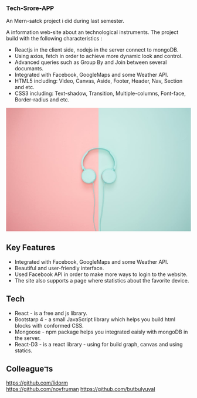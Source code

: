 
### Tech-Srore-APP

An Mern-satck project i did during last semester.

A information web-site about an technological instruments.
The project build with the following characteristics :
- Reactjs in the client side, nodejs in the server connect to mongoDB.
- Using axios, fetch in order to achieve more dynamic look and control.
- Advanced queries such as Group By and Join between several documants.
- Integrated with Facebook, GoogleMaps and some Weather API.
- HTML5 including: Video, Canvas, Aside, Footer, Header, Nav, Section and etc.
- CSS3 including: Text-shadow, Transition, Multiple-columns, Font-face, Border-radius and etc.


![](src/images/aboutBcg.jpeg)

## Key Features 
- Integrated with Facebook, GoogleMaps and some Weather API.
- Beautiful and user-friendly interface.
- Used Facebook API in order to make more ways to login to the website.
- The site also supports a page where statistics about the favorite device. 

## Tech 
- React -  is a free and js library.
- Bootstarp 4 - a small JavaScript library which helps you build html blocks with conformed CSS.
- Mongoose - npm package helps you integrated eaisly with mongoDB in the server.
- React-D3 - is a react library - using for build graph, canvas and using statics. 

## Colleagueדs
https://github.com/lidorm <br/>
https://github.com/noyfruman
https://github.com/butbulyuval

    

